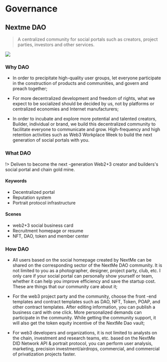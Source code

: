 # Governance

## Nextme DAO

> A centralized community for social portals such as creators, project parties, investors and other services.

<img class='rounded-lg' src='https://cdn.nextme.one/user/37327eb3-b8b8-48d6-91a7-68fd85e1bd25/1679635345790.png' />

### Why DAO

- In order to precipitate high-quality user groups, let everyone participate in the construction of products and communities, and govern and preach together;

- For more decentralized development and freedom of rights, what we expect to be socialized should be decided by us, not by platforms or centralized economies and Internet manufacturers;

- In order to incubate and explore more potential and talented creators, Builder, individual or brand, we build this decentralized community to facilitate everyone to communicate and grow. High-frequency and high retention activities such as Web3 Workplace Week to build the next generation of social portals with you.

### What DAO

!> Deliven to become the next -generation Web2+3 creator and builders's social portal and chain gold mine.

#### Keywords

- Decentralized portal
- Reputation system
- Portrait protocol infrastructure

#### Scenes

- web2+3 social business card
- Recruitment homepage or resume
- NFT, DAO, token and member center

### How DAO

- All users based on the social homepage created by NextMe can be shared on the corresponding sector of the NextMe DAO community. It is not limited to you as a photographer, designer, project party, club, etc. I only care if your social portal can personally show yourself or team, whether it can help you improve efficiency and save the startup cost. These are things that our community care about it;

- For the web3 project party and the community, choose the front -end templates and contract templates such as DAO, NFT, Token, POAP, and other contract templates. After editing information, you can publish a business card with one click. More personalized demands can participate in the community. While getting the community support, it will also get the token equity incentive of the NextMe Dao vault;

- For web3 developers and organizations, it is not limited to analysts on the chain, investment and research teams, etc. based on the NextMe DID Network API & portrait protocol, you can perform user analysis, marketing, precision investment/airdrops, commercial, and commercial of privatization projects faster.
